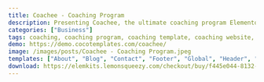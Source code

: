 ```yaml
---
title: Coachee - Coaching Program
description: Presenting Coachee, the ultimate coaching program Elementor template kit. Transform your coaching services into a compelling online experience with this meticulously designed set of templates. Created exclusively for Elementor, these versatile templates empower you to seamlessly personalize your website. Engage your audience with a contemporary layout that effectively highlights your coaching offerings. Ideal for coaches and mentors, Coachee provides a variety of templates for free, fitting your unique requirements. Unleash your website's potential using Coachee's intuitive interface and captivating designs. Turn visitors into dedicated clients – acquire Coachee today!
categories: ["Business"]
tags: coaching, coaching program, coaching template, coaching website, elementor, Elementor Template, json, landing page, modern, no code, personal trainer, template kit, training program, wordpress
demo: https://demo.cocotemplates.com/coachee/
image: /images/posts/Coachee - Coaching Program.jpeg
templates: ["About", "Blog", "Contact", "Footer", "Global", "Header", "Home", "Services", "Single Post", "Team", "Videos"]
download: https://elemkits.lemonsqueezy.com/checkout/buy/f445e044-8132-4a6a-9b94-b50834b59f94
---
```

